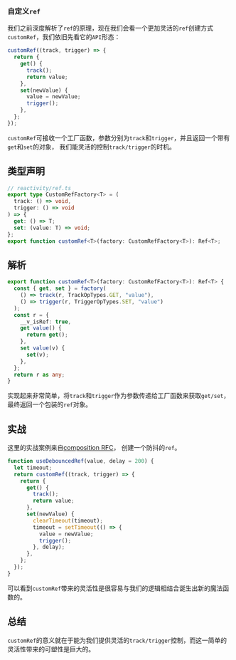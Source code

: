 ### 自定义`ref`

我们之前深度解析了`ref`的原理，现在我们会看一个更加灵活的`ref`创建方式`customRef`，我们依旧先看它的`API`形态：

```typescript
customRef((track, trigger) => {
  return {
    get() {
      track();
      return value;
    },
    set(newValue) {
      value = newValue;
      trigger();
    },
  };
});
```

`customRef`可接收一个工厂函数，参数分别为`track`和`trigger`，并且返回一个带有`get`和`set`的对象，
我们能灵活的控制`track/trigger`的时机。

## 类型声明

```typescript
// reactivity/ref.ts
export type CustomRefFactory<T> = (
  track: () => void,
  trigger: () => void
) => {
  get: () => T;
  set: (value: T) => void;
};
export function customRef<T>(factory: CustomRefFactory<T>): Ref<T>;
```

## 解析

```typescript
export function customRef<T>(factory: CustomRefFactory<T>): Ref<T> {
  const { get, set } = factory(
    () => track(r, TrackOpTypes.GET, "value"),
    () => trigger(r, TriggerOpTypes.SET, "value")
  );
  const r = {
    __v_isRef: true,
    get value() {
      return get();
    },
    set value(v) {
      set(v);
    },
  };
  return r as any;
}
```

实现起来非常简单，将`track`和`trigger`作为参数传递给工厂函数来获取`get/set`，最终返回一个包装的`ref`对象。

## 实战

这里的实战案例来自[composition RFC](https://composition-api.vuejs.org/zh/api.html#customref)，
创建一个防抖的`ref`。

```typescript
function useDebouncedRef(value, delay = 200) {
  let timeout;
  return customRef((track, trigger) => {
    return {
      get() {
        track();
        return value;
      },
      set(newValue) {
        clearTimeout(timeout);
        timeout = setTimeout(() => {
          value = newValue;
          trigger();
        }, delay);
      },
    };
  });
}
```

可以看到`customRef`带来的灵活性是很容易与我们的逻辑相结合诞生出新的魔法函数的。

## 总结

`customRef`的意义就在于能为我们提供灵活的`track/trigger`控制，而这一简单的灵活性带来的可塑性是巨大的。
